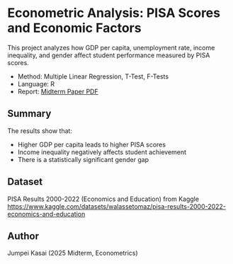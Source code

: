 # Econometric Analysis: PISA Scores and Economic Factors

This project analyzes how GDP per capita, unemployment rate, income inequality, and gender affect student performance measured by PISA scores.

- Method: Multiple Linear Regression, T-Test, F-Tests
- Language: R
- Report: [Midterm Paper PDF](./paper.pdf)

## Summary
The results show that:
- Higher GDP per capita leads to higher PISA scores
- Income inequality negatively affects student achievement
- There is a statistically significant gender gap

## Dataset
PISA Results 2000-2022 (Economics and Education) from Kaggle  
https://www.kaggle.com/datasets/walassetomaz/pisa-results-2000-2022-economics-and-education

## Author
Jumpei Kasai (2025 Midterm, Econometrics)
